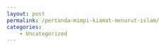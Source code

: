 ```yaml
---
layout: post
permalink: /pertanda-mimpi-kiamat-menurut-islam/
categories:
    - Uncategorized
---
```


